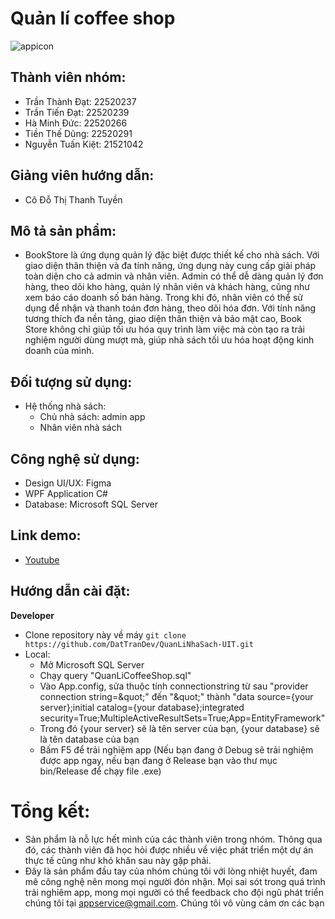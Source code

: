 # Quản lí coffee shop
![appicon](https://raw.githubusercontent.com/DatTranDev/QuanLiNhaSach-UIT/master/QuanLiNhaSach/Resources/Icon/AppIcon.ico)

## Thành viên nhóm:
- Trần Thành Đạt: 22520237
- Trần Tiến Đạt: 22520239
- Hà Minh Đức: 22520266
- Tiền Thế Dũng: 22520291
- Nguyễn Tuấn Kiệt: 21521042
## Giảng viên hướng dẫn:
- Cô Đỗ Thị Thanh Tuyền
## Mô tả sản phẩm:
- BookStore là ứng dụng quản lý đặc biệt được thiết kế cho nhà sách. Với giao diện thân thiện và đa tính năng, ứng dụng này cung cấp giải pháp toàn diện cho cả admin và nhân viên. Admin có thể dễ dàng quản lý đơn hàng, theo dõi kho hàng, quản lý nhân viên và khách hàng, cũng như xem báo cáo doanh số bán hàng. Trong khi đó, nhân viên có thể sử dụng để nhận và thanh toán đơn hàng, theo dõi hóa đơn. Với tính năng tương thích đa nền tảng, giao diện thân thiện và bảo mật cao, Book Store không chỉ giúp tối ưu hóa quy trình làm việc mà còn tạo ra trải nghiệm người dùng mượt mà, giúp nhà sách tối ưu hóa hoạt động kinh doanh của mình.
## Đối tượng sử dụng:
- Hệ thống nhà sách:
  - Chủ nhà sách: admin app
  - Nhân viên nhà sách
## Công nghệ sử dụng:
- Design UI/UX: Figma
- WPF Application C#
- Database: Microsoft SQL Server
## Link demo:
- [Youtube]()
## Hướng dẫn cài đặt:
**Developer**
- Clone repository này về máy
  `git clone https://github.com/DatTranDev/QuanLiNhaSach-UIT.git`
- Local:
  - Mở Microsoft SQL Server
  - Chạy query "QuanLiCoffeeShop.sql"
  - Vào App.config, sửa thuộc tính connectionstring từ sau "provider connection string=\&quot;" đến "\&quot;" thành "data source={your server};initial catalog={your database};integrated security=True;MultipleActiveResultSets=True;App=EntityFramework"
  - Trong đó {your server} sẽ là tên server của bạn, {your database} sẽ là tên database của bạn
  - Bấm F5 để trải nghiệm app (Nếu bạn đang ở Debug sẽ trải nghiệm được app ngay, nếu bạn đang ở Release bạn vào thư mục bin/Release để chạy file .exe)
# Tổng kết:
- Sản phẩm là nỗ lực hết mình của các thành viên trong nhóm. Thông qua đó, các thành viên đã học hỏi được nhiều về việc phát triển một dự án thực tế cũng như khó khăn sau này gặp phải.
- Đây là sản phẩm đầu tay của nhóm chúng tôi với lòng nhiệt huyết, đam mê công nghệ nên mong mọi người đón nhận. Mọi sai sót trong quá trình trải nghiêm app, mong mọi người có thể feedback cho đội ngũ phát triển chúng tôi tại appservice@gmail.com. Chúng tôi vô vùng cảm ơn các bạn
